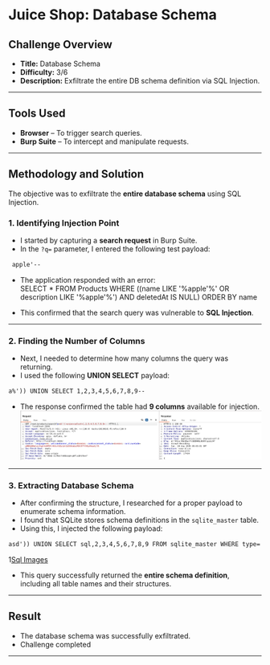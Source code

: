 # Juice Shop: Database Schema  

## Challenge Overview  
- **Title:** Database Schema  
- **Difficulty:** 3/6  
- **Description:** Exfiltrate the entire DB schema definition via SQL Injection.  

---

## Tools Used  
- **Browser** – To trigger search queries.  
- **Burp Suite** – To intercept and manipulate requests.  

---

## Methodology and Solution  

The objective was to exfiltrate the **entire database schema** using SQL Injection.  

### 1. Identifying Injection Point  
- I started by capturing a **search request** in Burp Suite.  
- In the `?q=` parameter, I entered the following test payload:  
```html
 apple'--
```
- The application responded with an error:  
SELECT * FROM Products WHERE ((name LIKE '%apple'%' OR description LIKE '%apple'%') AND deletedAt IS NULL) ORDER BY name  

- This confirmed that the search query was vulnerable to **SQL Injection**.  

---

### 2. Finding the Number of Columns  
- Next, I needed to determine how many columns the query was returning.  
- I used the following **UNION SELECT** payload:  
```html
a%')) UNION SELECT 1,2,3,4,5,6,7,8,9--
```
- The response confirmed the table had **9 columns** available for injection.  
![Sql Image](../.Images/sql1.png)
---

### 3. Extracting Database Schema  
- After confirming the structure, I researched for a proper payload to enumerate schema information.  
- I found that SQLite stores schema definitions in the `sqlite_master` table.  
- Using this, I injected the following payload:  
```html
asd')) UNION SELECT sql,2,3,4,5,6,7,8,9 FROM sqlite_master WHERE type='table'--
```
1[Sql Images](../.Images/sql2.png)
- This query successfully returned the **entire schema definition**, including all table names and their structures.  

---

## Result  
- The database schema was successfully exfiltrated.  
- Challenge completed 

---

